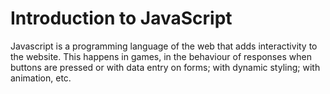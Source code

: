 # Introduction to JavaScript

Javascript is a programming language of the web that adds interactivity to the website. This happens in games, in the behaviour of responses when buttons are pressed or with data entry on forms; with dynamic styling; with animation, etc.
